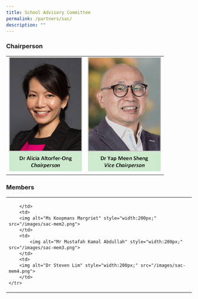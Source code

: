 ```yaml
---
title: School Advisory Committee
permalink: /partners/sac/
description: ""
---
```

### Chairperson
<table>
	<tbody><tr>
		<td>
			<img alt="Dr Alicia Altorfer-Ong" style="width:200px;" src="/images/sac-chair.png">
		</td>
		<td>
			<img alt="Dr Yap Meen Sheng" style="width:200px;" src="/images/sac-vchair.png">
		</td>
	</tr>
</tbody></table>



### Members
<table>
	<tbody><tr>
		<td>
		
		</td>
		<td>
		<img alt="Ms Koopmans Margriet" style="width:200px;" src="/images/sac-mem2.png">
		</td>
		<td>
			<img alt="Mr Mustafah Kamal Abdullah" style="width:200px;" src="/images/sac-mem3.png">
		</td>
		<td>
		<img alt="Dr Steven Lim" style="width:200px;" src="/images/sac-mem4.png">
		</td>
	</tr>
</tbody></table>